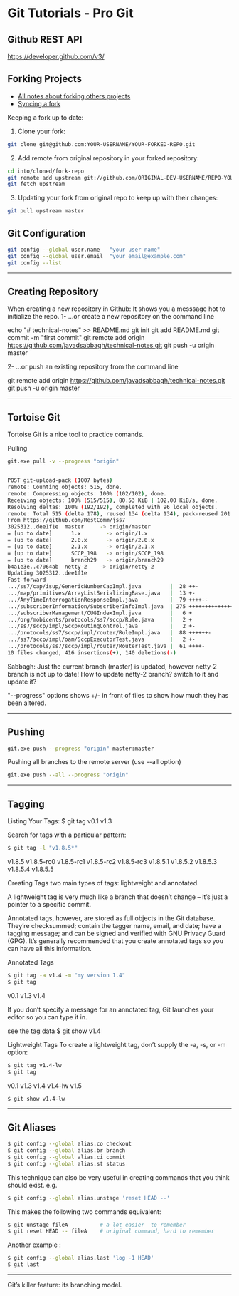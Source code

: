 # Git Tutorials - Pro Git

## Github REST API
https://developer.github.com/v3/


## Forking Projects
* [All notes about forking others projects](https://guides.github.com/activities/forking/)
* [Syncing a fork](https://help.github.com/articles/syncing-a-fork/)

Keeping a fork up to date:
1. Clone your fork:

```sh
git clone git@github.com:YOUR-USERNAME/YOUR-FORKED-REPO.git
```

2. Add remote from original repository in your forked repository:

```sh
cd into/cloned/fork-repo
git remote add upstream git://github.com/ORIGINAL-DEV-USERNAME/REPO-YOU-FORKED-FROM.git
git fetch upstream
```

3. Updating your fork from original repo to keep up with their changes:

```sh
git pull upstream master
```


## Git Configuration
```sh
git config --global user.name   "your user name"
git config --global user.email  "your_email@example.com"
git config --list
```

----------

## Creating Repository

When creating a new repository in Github:
It shows you a messsage hot to initialize the repo.
1- …or create a new repository on the command line

echo "# technical-notes" >> README.md
git init
git add README.md
git commit -m "first commit"
git remote add origin https://github.com/javadsabbagh/technical-notes.git
git push -u origin master

2- …or push an existing repository from the command line

git remote add origin https://github.com/javadsabbagh/technical-notes.git
git push -u origin master

----------

## Tortoise Git

Tortoise Git is a nice tool to practice comands.


Pulling 

```sh
git.exe pull -v --progress "origin"


POST git-upload-pack (1007 bytes)
remote: Counting objects: 515, done.
remote: Compressing objects: 100% (102/102), done.
Receiving objects: 100% (515/515), 80.53 KiB | 102.00 KiB/s, done.
Resolving deltas: 100% (192/192), completed with 96 local objects.
remote: Total 515 (delta 178), reused 134 (delta 134), pack-reused 201
From https://github.com/RestComm/jss7
3025312..dee1f1e  master     -> origin/master
= [up to date]      1.x        -> origin/1.x
= [up to date]      2.0.x      -> origin/2.0.x
= [up to date]      2.1.x      -> origin/2.1.x
= [up to date]      SCCP_198   -> origin/SCCP_198
= [up to date]      branch29   -> origin/branch29
b4a1e3e..c7064ab  netty-2    -> origin/netty-2
Updating 3025312..dee1f1e
Fast-forward
.../ss7/cap/isup/GenericNumberCapImpl.java         |  28 ++-
.../map/primitives/ArrayListSerializingBase.java   |  13 +-
.../AnyTimeInterrogationResponseImpl.java          |  79 ++++--
.../subscriberInformation/SubscriberInfoImpl.java  | 275 ++++++++++++++-------
.../subscriberManagement/CUGIndexImpl.java         |   6 +
.../org/mobicents/protocols/ss7/sccp/Rule.java     |   2 +
.../ss7/sccp/impl/SccpRoutingControl.java          |   2 +-
.../protocols/ss7/sccp/impl/router/RuleImpl.java   |  88 ++++++-
.../ss7/sccp/impl/oam/SccpExecutorTest.java        |   2 +-
.../protocols/ss7/sccp/impl/router/RouterTest.java |  61 ++++-
10 files changed, 416 insertions(+), 140 deletions(-)
```

Sabbagh:
Just the current branch (master) is  updated, however netty-2 branch is not up to date! How to update netty-2 branch? switch to it and update it?

"--progress" options shows +/- in front of files to show how much they has been altered.

----------

## Pushing
```sh
git.exe push --progress "origin" master:master
```

Pushing all branches to the remote server (use --all option)
```sh
git.exe push --all --progress "origin"
```
----------

## Tagging

Listing Your Tags:
$ git tag
v0.1
v1.3

Search for tags with a particular pattern:
```sh
$ git tag -l "v1.8.5*"
```
v1.8.5
v1.8.5-rc0
v1.8.5-rc1
v1.8.5-rc2
v1.8.5-rc3
v1.8.5.1
v1.8.5.2
v1.8.5.3
v1.8.5.4
v1.8.5.5

Creating Tags
two main types of tags: lightweight and annotated.

A lightweight tag is very much like a branch that doesn’t change – it’s just a
pointer to a specific commit.

Annotated tags, however, are stored as full objects in the Git database.
They’re checksummed; contain the tagger name, email, and date; have a tagging
message; and can be signed and verified with GNU Privacy Guard (GPG).
It’s generally recommended that you create annotated tags so you can have all
this information.

Annotated Tags
```sh
$ git tag -a v1.4 -m "my version 1.4"
$ git tag
```
v0.1
v1.3
v1.4

If you don’t specify a message for an annotated tag, Git launches your editor so you can
type it in.

see the tag data
$ git show v1.4


Lightweight Tags
To create a lightweight tag, don’t supply the -a, -s, or -m option:

```sh
$ git tag v1.4-lw
$ git tag
```
v0.1
v1.3
v1.4
v1.4-lw
v1.5


```sh
$ git show v1.4-lw
```
----------

## Git Aliases
```sh
$ git config --global alias.co checkout
$ git config --global alias.br branch
$ git config --global alias.ci commit
$ git config --global alias.st status
```
This technique can also be very useful in creating commands that you think
should exist. e.g.

```sh
$ git config --global alias.unstage 'reset HEAD --'
```

This makes the following two commands equivalent:
```sh
$ git unstage fileA          # a lot easier  to remember
$ git reset HEAD -- fileA    # original command, hard to remember
```


Another example :
```sh
$ git config --global alias.last 'log -1 HEAD'
$ git last
```

----------

Git’s killer feature: its branching model.


